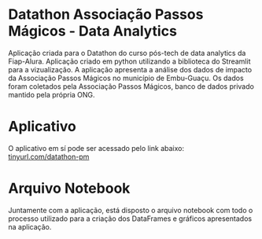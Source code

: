 # Datathon Associação Passos Mágicos - Data Analytics
Aplicação criada para o Datathon do curso pós-tech de data analytics da Fiap-Alura. 
Aplicação criado em python utilizando a biblioteca do Streamlit para a vizualização.
A aplicação apresenta a análise dos dados de impacto da Associação Passos Mágicos no município de Embu-Guaçu.
Os dados foram coletados pela Associação Passos Mágicos, banco de dados privado mantido pela própria ONG.

# Aplicativo
O aplicativo em sí pode ser acessado pelo link abaixo:  
[tinyurl.com/datathon-pm](https://tinyurl.com/datathon-pm)

# Arquivo Notebook
Juntamente com a aplicação, está disposto o arquivo notebook com todo o processo utilizado para a criação dos DataFrames e gráficos apresentados na aplicação.
